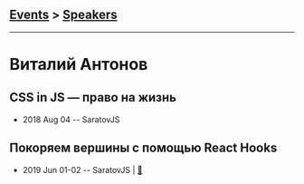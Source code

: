 ## [Events](../README.md) > [Speakers](../speakers.md)
---

# Виталий Антонов

## СSS in JS — право на жизнь
- 2018 Aug 04 -- SaratovJS    
## Покоряем вершины с помощью React Hooks
- 2019 Jun 01-02 -- SaratovJS  | [:notebook:](https://vk.com/doc28685522_505158938?hash=a3211365dd5b351c7d&dl=847c6007304d9cfadf)  
